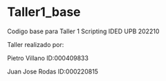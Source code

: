 # Taller1_base
 Codigo base para Taller 1 Scripting IDED UPB 202210

Taller realizado por: 

Pietro Villano ID:000409833

Juan Jose Rodas ID:000220815
